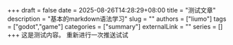 +++
draft = false
date = 2025-08-26T14:28:29+08:00
title = "测试文章"
description = "基本的markdown语法学习"
slug = ""
authors = ["liumo"]
tags = ["godot","game"]
categories = ["summary"]
externalLink = ""
series = []
+++
这是测试内容。
重新进行一次推送试试